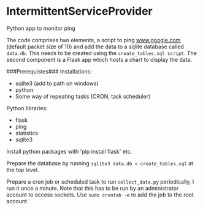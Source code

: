 # IntermittentServiceProvider
Python app to monitor ping

The code comprises two elements, a script to ping www.google.com (default packet size of 10) and add the data to 
a sqlite database called `data.db`. This needs to be created using the `create_tables.sql script`. The second component
is a Flask app which hosts a chart to display the data.

###Prerequistes###
Installations:
* sqlite3 (add to path on windows)
* python
* Some way of repeating tasks (CRON, task scheduler)

Python libraries:
* flask
* ping
* statistics
* sqlite3

Install python packages with 'pip install flask' etc.

Prepare the database by running `sqlite3 data.db < create_tables.sql` at the top level.

Prepare a cron job or scheduled task to run `collect_data.py` periodically, I run it once a minute. Note that this has
to be run by an administrator account to access sockets. Use `sudo crontab -e` to add the job to the root account.
